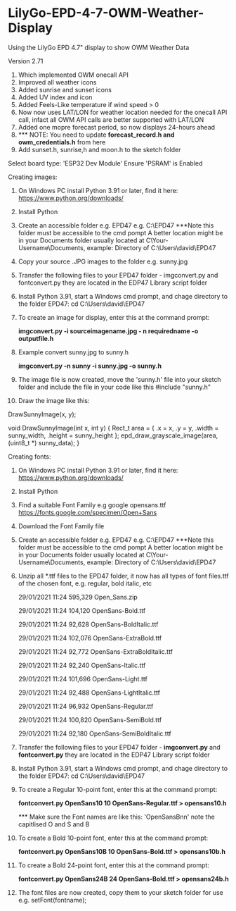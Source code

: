 # LilyGo-EPD-4-7-OWM-Weather-Display
Using the LilyGo EPD 4.7" display to show OWM Weather Data

Version 2.71
1. Which implemented OWM onecall API
2. Improved all weather icons
3. Added sunrise and sunset icons
4. Added UV index and icon
5. Added Feels-Like temperature if wind speed > 0
6. Now now uses LAT/LON for weather location needed for the onecall API call, infact all OWM API calls are better supported with LAT/LON
7. Added one mopre forecast period, so now displays 24-hours ahead
8. *** NOTE: You need to update **forecast_record.h and owm_credentials.h** from here
9. Add sunset.h, sunrise,h and moon.h to the sketch folder

Select board type: 'ESP32 Dev Module'
Ensure 'PSRAM' is Enabled

Creating images:

1.  On Windows PC install Python 3.91 or later, find it here: https://www.python.org/downloads/

2.  Install Python

5.  Create an accessible folder e.g. EPD47 e.g. C:\EPD47   ***Note this folder must be accessible to the cmd pompt
    A better location might be in your Documents folder usually located at C\Your-Username\Documents, example:
    Directory of C:\Users\david\EPD47

6.  Copy your source .JPG images to the folder e.g. sunny.jpg

7.  Transfer the following files to your EPD47 folder - imgconvert.py and fontconvert.py they are located in the EDP47 Library script folder

8.  Install Python 3.91, start a Windows cmd prompt, and chage directory to the folder EPD47:
    cd C:\Users\david\EPD47

9.  To create an image for display, enter this at the command prompt:

    **imgconvert.py -i sourceimagename.jpg - n requiredname -o outputfile.h**

10. Example convert sunny.jpg to sunny.h

    **imgconvert.py -n sunny -i sunny.jpg -o sunny.h**

11. The image file is now created, move the 'sunny.h' file into your sketch folder and include the file in your code like this #include "sunny.h"

12. Draw the image like this:

DrawSunnyImage(x, y);

void DrawSunnyImage(int x, int y) {
  Rect_t area = {
    .x = x, .y = y, .width  = sunny_width, .height =  sunny_height
  };
  epd_draw_grayscale_image(area, (uint8_t *) sunny_data);
}

Creating fonts:
1.  On Windows PC install Python 3.91 or later, find it here: https://www.python.org/downloads/

2.  Install Python

3.  Find a suitable Font Family e.g google opensans.ttf
    https://fonts.google.com/specimen/Open+Sans

4.  Download the Font Family file

5.  Create an accessible folder e.g. EPD47 e.g. C:\EPD47   ***Note this folder must be accessible to the cmd pompt
    A better location might be in your Documents folder usually located at C\Your-Username\Documents, example:
    Directory of C:\Users\david\EPD47

6.  Unzip all *.ttf files to the EPD47 folder, it now has all types of font files.ttf of the chosen font, e.g. regular, bold italic, etc

    29/01/2021  11:24           595,329 Open_Sans.zip
    
    29/01/2021  11:24           104,120 OpenSans-Bold.ttf
    
    29/01/2021  11:24            92,628 OpenSans-BoldItalic.ttf
    
    29/01/2021  11:24           102,076 OpenSans-ExtraBold.ttf
    
    29/01/2021  11:24            92,772 OpenSans-ExtraBoldItalic.ttf
    
    29/01/2021  11:24            92,240 OpenSans-Italic.ttf
    
    29/01/2021  11:24           101,696 OpenSans-Light.ttf
    
    29/01/2021  11:24            92,488 OpenSans-LightItalic.ttf
    
    29/01/2021  11:24            96,932 OpenSans-Regular.ttf
    
    29/01/2021  11:24           100,820 OpenSans-SemiBold.ttf
    
    29/01/2021  11:24            92,180 OpenSans-SemiBoldItalic.ttf
    
7.  Transfer the following files to your EPD47 folder - **imgconvert.py** and **fontconvert.py** they are located in the EDP47 Library script folder

8.  Install Python 3.91, start a Windows cmd prompt, and chage directory to the folder EPD47:
    cd C:\Users\david\EPD47

9.  To create a Regular 10-point font, enter this at the command prompt:

    **fontconvert.py OpenSans10 10 OpenSans-Regular.ttf > opensans10.h**

    *** Make sure the Font names are like this: 'OpenSansBnn' note the capitlised O and S and B

10. To create a Bold 10-point font, enter this at the command prompt:
    
    **fontconvert.py OpenSans10B 10  OpenSans-Bold.ttf > opensans10b.h**

11. To create a Bold 24-point font, enter this at the command prompt:
    
    **fontconvert.py OpenSans24B 24 OpenSans-Bold.ttf > opensans24b.h**

12. The font files are now created, copy them to your sketch folder for use e.g. setFont(fontname);
